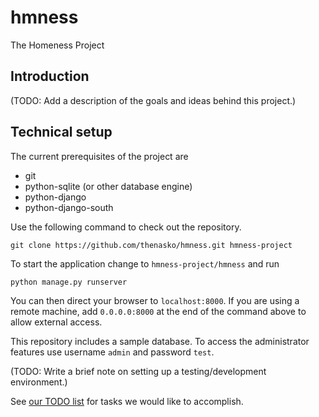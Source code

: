 hmness
======

The Homeness Project

Introduction
------------

(TODO: Add a description of the goals and ideas behind this project.)

Technical setup
---------------

The current prerequisites of the project are
* git
* python-sqlite (or other database engine)
* python-django
* python-django-south

Use the following command to check out the repository.

```
git clone https://github.com/thenasko/hmness.git hmness-project
```

To start the application change to `hmness-project/hmness` and run
```
python manage.py runserver
```
You can then direct your browser to `localhost:8000`. If you are using a remote machine, add `0.0.0.0:8000` at the end of the command above to allow external access.

This repository includes a sample database. To access the administrator features use username ```admin``` and password ```test```.

(TODO: Write a brief note on setting up a testing/development environment.)

See [our TODO list](TODO.md) for tasks we would like to accomplish.
